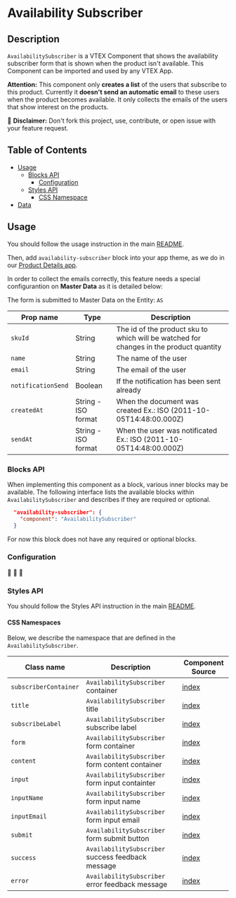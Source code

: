 # Availability Subscriber

## Description

`AvailabilitySubscriber` is a VTEX Component that shows the availability subscriber form that is shown when the product isn't available. This Component can be imported and used by any VTEX App.

**Attention:**
This component only **creates a list** of the users that subscribe to this product. Currently it **doesn't send an automatic email** to these users when the product becomes available. It only collects the emails of the users that show interest on the products.


:loudspeaker: **Disclaimer:** Don't fork this project, use, contribute, or open issue with your feature request.

## Table of Contents
- [Usage](#usage)
  - [Blocks API](#blocks-api)
    - [Configuration](#configuration)
  - [Styles API](#styles-api)
    - [CSS Namespace](#css-namespaces)
- [Data](#data)

## Usage

You should follow the usage instruction in the main [README](/README.md#usage).

Then, add `availability-subscriber` block into your app theme, as we do in our [Product Details app](https://github.com/vtex-apps/product-details/blob/master/store/blocks.json). 

In order to collect the emails correctly, this feature needs a special configurantion on **Master Data** as it is detailed below:

The form is submitted to Master Data on the Entity: `AS`

| Prop name | Type | Description|
| ------| ------ | ------ |
| `skuId`            | String | The id of the product sku to which will be watched for changes in the product quantity |
| `name`             | String | The name of the user                                                                   |
| `email`            | String | The email of the user                                                                 |
| `notificationSend` | Boolean | If the notification has been sent already                                              |
| `createdAt`        | String - ISO format | When the document was created  Ex.: ISO (2011-10-05T14:48:00.000Z)                                                     |
| `sendAt`           | String - ISO format | When the user was notificated  Ex.: ISO (2011-10-05T14:48:00.000Z)                                                        |


### Blocks API

When implementing this component as a block, various inner blocks may be available. The following interface lists the available blocks within `AvailabilitySubscriber` and describes if they are required or optional.

```json
  "availability-subscriber": {
    "component": "AvailabilitySubscriber"
  }
```

For now this block does not have any required or optional blocks.

### Configuration

:construction: :construction: :construction:

### Styles API

You should follow the Styles API instruction in the main [README](/README.md#styles-api).

#### CSS Namespaces

Below, we describe the namespace that are defined in the `AvailabilitySubscriber`.

| Class name | Description | Component Source |
| ---------- | ----------- |----------------- |
| `subscriberContainer` | `AvailabilitySubscriber` container | [index](/react/components/AvailabilitySubscriber/index.js) |
| `title` | `AvailabilitySubscriber` title | [index](/react/components/AvailabilitySubscriber/index.js) |
| `subscribeLabel` | `AvailabilitySubscriber` subscribe label | [index](/react/components/AvailabilitySubscriber/index.js) |
| `form` | `AvailabilitySubscriber` form container | [index](/react/components/AvailabilitySubscriber/index.js) |
| `content` | `AvailabilitySubscriber` form content container | [index](/react/components/AvailabilitySubscriber/index.js) |
| `input` | `AvailabilitySubscriber` form input containter | [index](/react/components/AvailabilitySubscriber/index.js) |
| `inputName` | `AvailabilitySubscriber` form input name | [index](/react/components/AvailabilitySubscriber/index.js) |
| `inputEmail` | `AvailabilitySubscriber` form input email | [index](/react/components/AvailabilitySubscriber/index.js) |
| `submit` | `AvailabilitySubscriber` form submit button | [index](/react/components/AvailabilitySubscriber/index.js) |
| `success` | `AvailabilitySubscriber` success feedback message | [index](/react/components/AvailabilitySubscriber/index.js) |
| `error` | `AvailabilitySubscriber` error feedback message | [index](/react/components/AvailabilitySubscriber/index.js) |